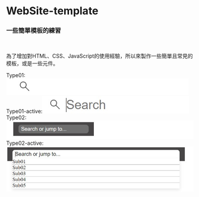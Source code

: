 # WebSite-template
### 一些簡單模板的練習
</br>
<div>
    <p>為了增加對HTML、CSS、JavaScript的使用經驗，所以來製作一些簡單且常見的模板，或是一些元件。</p>
	<div>
		<span>Type01:</span><img src="https://github.com/boolenboom/WebSite-template/blob/master/img/readme/Type01.jpg"/>
		<span>Type01-active:</span><img src="https://github.com/boolenboom/WebSite-template/blob/master/img/readme/Type01-active.jpg"/>
		<span>Type02:</span><img src="https://github.com/boolenboom/WebSite-template/blob/master/img/readme/Type02.jpg"/>
		<span>Type02-active:</span><img src="https://github.com/boolenboom/WebSite-template/blob/master/img/readme/Type02-active.jpg"/>
	</div>
</div>

